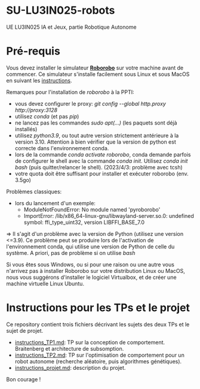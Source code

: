 # SU-LU3IN025-robots
UE LU3IN025 IA et Jeux, partie Robotique Autonome

# Pré-requis

Vous devez installer le simulateur [**Roborobo**](https://github.com/nekonaute/roborobo4/) sur votre machine avant de commencer. Ce simulateur s'installe facilement sous Linux et sous MacOS en suivant les [instructions](https://github.com/nekonaute/roborobo4/blob/main/README.md).

Remarques pour l'installation de _roborobo_ à la PPTI:
- vous devez configurer le proxy: _git config --global http.proxy http://proxy:3128_
- utilisez _conda_ (et pas _pip_)
- ne lancez pas les commandes _sudo apt(...)_ (les paquets sont déjà installés)
- utilisez _python3.9_, ou tout autre version strictement antérieure à la version 3.10. Attention à bien vérifier que la version de python est correcte dans l'environnement conda. 
- lors de la commande _conda activate roborobo_, conda demande parfois de configurer le shell avec la commande _conda init_. Utilisez _conda init bash_ (puis quitter/relancer le shell). (2023/4/3: problème avec tcsh)
- votre quota doit être suffisant pour installer et exécuter roborobo (env. 3.5go)

Problèmes classiques:
- lors du lancement d'un exemple: 
  - ModuleNotFoundError: No module named 'pyroborobo'
  - ImportError: /lib/x86_64-linux-gnu/libwayland-server.so.0: undefined symbol: ffi_type_uint32, version LIBFFI_BASE_7.0

=> Il s'agit d'un problème avec la version de Python (utilisez une version <=3.9). Ce problème peut se produire lors de l'activation de l'environnement conda, qui utilise une version de Python de celle du système. A priori, pas de problème si on utilise _bash_

Si vous êtes sous Windows, ou si pour une raison ou une autre vous n'arrivez pas à installer Roborobo sur votre distribution Linux ou MacOS, nous vous suggérons d'installer le logiciel Virtualbox, et de créer une machine virtuelle Linux Ubuntu. 

# Instructions pour les TPs et le projet

Ce repository contient trois fichiers décrivant les sujets des deux TPs et le sujet de projet.

* [instructions_TP1.md](https://github.com/nekonaute/SU-LU3IN025-robots/blob/main/instructions_TP1.md): TP sur la conception de comportement. Braitenberg et architecture de subsomption. 
* [instructions_TP2.md](https://github.com/nekonaute/SU-LU3IN025-robots/blob/main/instructions_TP2.md): TP sur l'optimisation de comportement pour un robot autonome (recherche aléatoire, puis algorithmes génétiques).
* [instructions_projet.md](https://github.com/nekonaute/SU-LU3IN025-robots/blob/main/instructions_projet.md): description du projet.

Bon courage !

